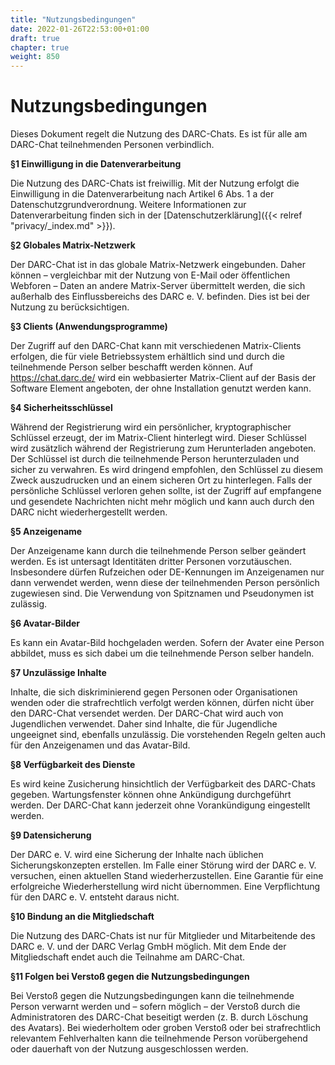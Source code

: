 ```yaml
---
title: "Nutzungsbedingungen"
date: 2022-01-26T22:53:00+01:00
draft: true
chapter: true
weight: 850
---
```


# Nutzungs&shy;bedingungen

Dieses Dokument regelt die Nutzung des DARC-Chats. Es ist für alle am DARC-Chat teilnehmenden Personen verbindlich.

**§1 Einwilligung in die Datenverarbeitung**

Die Nutzung des DARC-Chats ist freiwillig. Mit der Nutzung erfolgt die Einwilligung in die Datenverarbeitung nach Artikel 6 Abs. 1 a der Datenschutzgrundverordnung. Weitere Informationen zur Datenverarbeitung finden sich in der [Datenschutzerklärung]({{< relref "privacy/_index.md" >}}).

**§2 Globales Matrix-Netzwerk**

Der DARC-Chat ist in das globale Matrix-Netzwerk eingebunden. Daher können &ndash; vergleichbar mit der Nutzung von E-Mail oder öffentlichen Webforen &ndash; Daten an andere Matrix-Server übermittelt werden, die sich außerhalb des Einflussbereichs des DARC&nbsp;e.&nbsp;V. befinden. Dies ist bei der Nutzung zu berücksichtigen.

**§3 Clients (Anwendungsprogramme)**

Der Zugriff auf den DARC-Chat kann mit verschiedenen Matrix-Clients erfolgen, die für viele Betriebssystem erhältlich sind und durch die teilnehmende Person selber beschafft werden können. Auf https://chat.darc.de/ wird ein webbasierter Matrix-Client auf der Basis der Software Element angeboten, der ohne Installation genutzt werden kann.

**§4 Sicherheitsschlüssel**

Während der Registrierung wird ein persönlicher, kryptographischer Schlüssel erzeugt, der im Matrix-Client hinterlegt wird. Dieser Schlüssel wird zusätzlich während der Registrierung zum Herunterladen angeboten. Der Schlüssel ist durch die teilnehmende Person herunterzuladen und sicher zu verwahren. Es wird dringend empfohlen, den Schlüssel zu diesem Zweck auszudrucken und an einem sicheren Ort zu hinterlegen. Falls der persönliche Schlüssel verloren gehen sollte, ist der Zugriff auf empfangene und gesendete Nachrichten nicht mehr möglich und kann auch durch den DARC nicht wiederhergestellt werden.

**§5 Anzeigename**

Der Anzeigename kann durch die teilnehmende Person selber geändert werden. Es ist untersagt Identitäten dritter Personen vorzutäuschen. Insbesondere dürfen Rufzeichen oder DE-Kennungen im Anzeigenamen nur dann verwendet werden, wenn diese der teilnehmenden Person persönlich zugewiesen sind. Die Verwendung von Spitznamen und Pseudonymen ist zulässig. 

**§6 Avatar-Bilder**

Es kann ein Avatar-Bild hochgeladen werden. Sofern der Avater eine Person abbildet, muss es sich dabei um die teilnehmende Person selber handeln. 

**§7 Unzulässige Inhalte**

Inhalte, die sich diskriminierend gegen Personen oder Organisationen wenden oder die strafrechtlich verfolgt werden können, dürfen nicht über den DARC-Chat versendet werden. Der DARC-Chat wird auch von Jugendlichen verwendet. Daher sind Inhalte, die für Jugendliche ungeeignet sind, ebenfalls unzulässig. Die vorstehenden Regeln gelten auch für den Anzeigenamen und das Avatar-Bild.

**§8 Verfügbarkeit des Dienste**

Es wird keine Zusicherung hinsichtlich der Verfügbarkeit des DARC-Chats gegeben. Wartungsfenster können ohne Ankündigung durchgeführt werden. Der DARC-Chat kann jederzeit ohne Vorankündigung eingestellt werden.

**§9 Datensicherung**

Der DARC&nbsp;e.&nbsp;V. wird eine Sicherung der Inhalte nach üblichen Sicherungskonzepten erstellen. Im Falle einer Störung wird der DARC&nbsp;e.&nbsp;V. versuchen, einen aktuellen Stand wiederherzustellen. Eine Garantie für eine erfolgreiche Wiederherstellung wird nicht übernommen. Eine Verpflichtung für den DARC&nbsp;e.&nbsp;V. entsteht daraus nicht. 

**§10 Bindung an die Mitgliedschaft**

Die Nutzung des DARC-Chats ist nur für Mitglieder und Mitarbeitende des DARC&nbsp;e.&nbsp;V. und der DARC&nbsp;Verlag&nbsp;GmbH möglich. Mit dem Ende der Mitgliedschaft endet auch die Teilnahme am DARC-Chat.

**§11 Folgen bei Verstoß gegen die Nutzungsbedingungen**

Bei Verstoß gegen die Nutzungsbedingungen kann die teilnehmende Person verwarnt werden und &ndash; sofern möglich &ndash; der Verstoß durch die Administratoren des DARC-Chat beseitigt werden (z. B. durch Löschung des Avatars). Bei wiederholtem oder groben Verstoß oder bei strafrechtlich relevantem Fehlverhalten kann die teilnehmende Person vorübergehend oder dauerhaft von der Nutzung ausgeschlossen werden.

